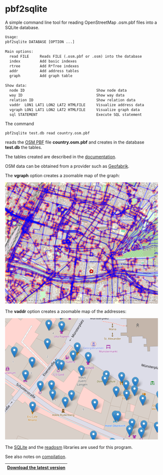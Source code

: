 # pbf2sqlite

A simple command line tool for reading OpenStreetMap .osm.pbf files into a SQLite database.

```
Usage:
pbf2sqlite DATABASE [OPTION ...]

Main options:
  read FILE     Reads FILE (.osm.pbf or .osm) into the database
  index         Add basic indexes
  rtree         Add R*Tree indexes
  addr          Add address tables
  graph         Add graph table

Show data:
  node ID                                 Show node data
  way ID                                  Show way data
  relation ID                             Show relation data
  vaddr  LON1 LAT1 LON2 LAT2 HTMLFILE     Visualize address data
  vgraph LON1 LAT1 LON2 LAT2 HTMLFILE     Visualize graph data
  sql STATEMENT                           Execute SQL statement
```

The command
```
pbf2sqlite test.db read country.osm.pbf
```
reads the [OSM PBF](https://wiki.openstreetmap.org/wiki/PBF_Format) file **country.osm.pbf**
and creates in the database **test.db** the tables.

The tables created are described in the [documentation](doc/pbf2sqlite.md).

OSM data can be obtained from a provider such as [Geofabrik](https://download.geofabrik.de).

The **vgraph** option creates a zoomable map of the graph:  

![Example vgraph](doc/vgraph.png)

The **vaddr** option creates a zoomable map of the addresses:  

![Example vaddr](doc/vaddr.png)

The [SQLite](https://www.sqlite.org) and the [readosm](https://www.gaia-gis.it/fossil/readosm/index)
libraries are used for this program.

See also notes on [compilation](doc/compiling.md).

|[**Download the latest version**](https://github.com/osmzoso/pbf2sqlite/releases/latest)|
|----------------------------------------------------------------------------------------|

